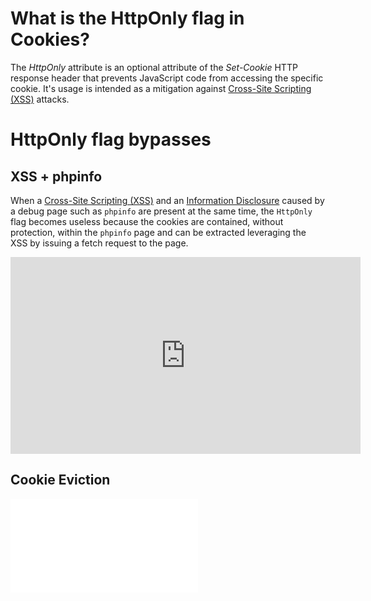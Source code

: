 # What is the HttpOnly flag in Cookies?

The _HttpOnly_ attribute is an optional attribute of the _Set-Cookie_ HTTP response header that prevents JavaScript code from accessing the specific cookie. It's usage is intended as a mitigation against [Cross-Site Scripting (XSS)](Cross-Site%20Scripting%20(XSS).md) attacks.


# HttpOnly flag bypasses

## XSS + phpinfo

When a [Cross-Site Scripting (XSS)](Cross-Site%20Scripting%20(XSS).md) and an [Information Disclosure](Information%20Disclosure.md) caused by a debug page such as `phpinfo` are present at the same time, the `HttpOnly` flag becomes useless because the cookies are contained, without protection, within the `phpinfo` page and can be extracted leveraging the XSS by issuing a fetch request to the page.

<iframe width="560" height="315" src="https://www.youtube.com/embed/tNFuy9h2pF0?si=j6B_kCAJ4gvelR8G&amp;start=188" title="YouTube video player" frameborder="0" allow="accelerometer; autoplay; clipboard-write; encrypted-media; gyroscope; picture-in-picture; web-share" referrerpolicy="strict-origin-when-cross-origin" allowfullscreen></iframe>

## Cookie Eviction
![Cookie Eviction](Cookie%20Eviction.md)